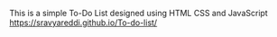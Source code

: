 This is a simple To-Do List designed using HTML CSS and JavaScript
https://sravyareddi.github.io/To-do-list/
